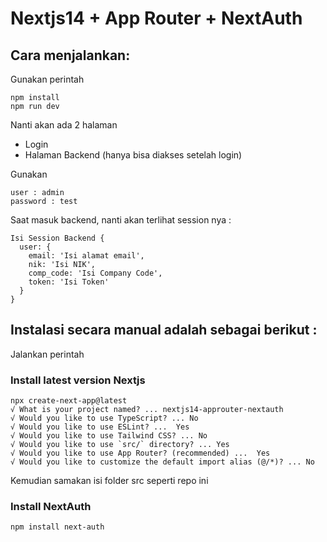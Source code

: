 # Nextjs14 + App Router + NextAuth

## Cara menjalankan:

Gunakan perintah

```
npm install
npm run dev
```

Nanti akan ada 2 halaman

-   Login
-   Halaman Backend (hanya bisa diakses setelah login)

Gunakan

```
user : admin
password : test

```

Saat masuk backend, nanti akan terlihat session nya :

```
Isi Session Backend {
  user: {
    email: 'Isi alamat email',
    nik: 'Isi NIK',
    comp_code: 'Isi Company Code',
    token: 'Isi Token'
  }
}
```

## Instalasi secara manual adalah sebagai berikut :

Jalankan perintah

### Install latest version Nextjs

```
npx create-next-app@latest
√ What is your project named? ... nextjs14-approuter-nextauth
√ Would you like to use TypeScript? ... No
√ Would you like to use ESLint? ...  Yes
√ Would you like to use Tailwind CSS? ... No
√ Would you like to use `src/` directory? ... Yes
√ Would you like to use App Router? (recommended) ...  Yes
√ Would you like to customize the default import alias (@/*)? ... No
```

Kemudian samakan isi folder src seperti repo ini

### Install NextAuth

```
npm install next-auth
```
